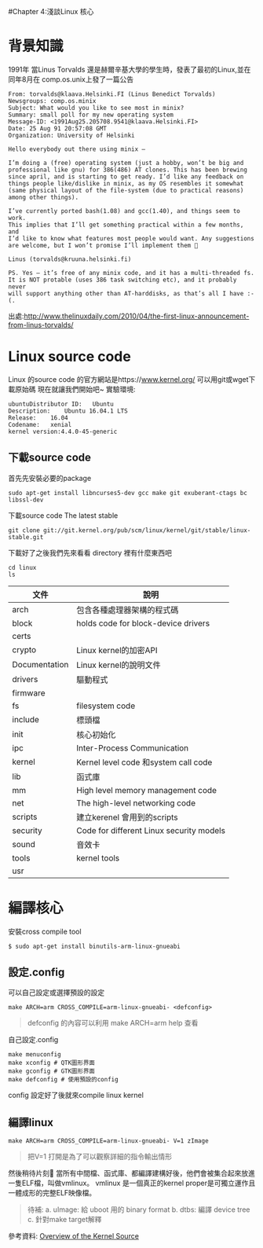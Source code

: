 #Chapter 4:淺談Linux 核心
# 背景知識
1991年 當Linus Torvalds 還是赫爾辛基大學的學生時，發表了最初的Linux,並在同年8月在 comp.os.unix上發了一篇公告
```
From: torvalds@klaava.Helsinki.FI (Linus Benedict Torvalds)
Newsgroups: comp.os.minix
Subject: What would you like to see most in minix?
Summary: small poll for my new operating system
Message-ID: <1991Aug25.205708.9541@klaava.Helsinki.FI>
Date: 25 Aug 91 20:57:08 GMT
Organization: University of Helsinki

Hello everybody out there using minix –

I’m doing a (free) operating system (just a hobby, won’t be big and
professional like gnu) for 386(486) AT clones. This has been brewing
since april, and is starting to get ready. I’d like any feedback on
things people like/dislike in minix, as my OS resembles it somewhat
(same physical layout of the file-system (due to practical reasons)
among other things).

I’ve currently ported bash(1.08) and gcc(1.40), and things seem to work.
This implies that I’ll get something practical within a few months, and
I’d like to know what features most people would want. Any suggestions
are welcome, but I won’t promise I’ll implement them 🙂

Linus (torvalds@kruuna.helsinki.fi)

PS. Yes – it’s free of any minix code, and it has a multi-threaded fs.
It is NOT protable (uses 386 task switching etc), and it probably never
will support anything other than AT-harddisks, as that’s all I have :-(.
```
出處:http://www.thelinuxdaily.com/2010/04/the-first-linux-announcement-from-linus-torvalds/


# Linux source code
Linux 的source code 的官方網站是https://www.kernel.org/ 可以用git或wget下載原始碼
現在就讓我們開始吧~
實驗環境:
```
ubuntuDistributor ID:	Ubuntu
Description:	Ubuntu 16.04.1 LTS
Release:	16.04
Codename:	xenial
kernel version:4.4.0-45-generic
```
## 下載source code 
首先先安裝必要的package
```
sudo apt-get install libncurses5-dev gcc make git exuberant-ctags bc libssl-dev
```
下載source code
The latest stable
```
git clone git://git.kernel.org/pub/scm/linux/kernel/git/stable/linux-stable.git
```

下載好了之後我們先來看看 directory 裡有什麼東西吧

```
cd linux
ls
```
|文件|說明|
|------|----------|
|arch|包含各種處理器架構的程式碼|
|block|holds code for block-device drivers|
|certs||
|crypto|Linux kernel的加密API|
|Documentation|Linux kernel的說明文件|
|drivers|驅動程式|
|firmware||
|fs|filesystem code|
|include|標頭檔|
|init|核心初始化|
|ipc|Inter-Process Communication|
|kernel|Kernel level code 和system call code|
|lib|函式庫|
|mm|High level memory management code|
|net|The high-level networking code|
|scripts|建立kerenel 會用到的scripts|
|security|Code for different Linux security models |
|sound|音效卡|
|tools|kernel tools|
|usr||

# 編譯核心
安裝cross compile tool
```
$ sudo apt-get install binutils-arm-linux-gnueabi
```
## 設定.config
可以自己設定或選擇預設的設定
```
make ARCH=arm CROSS_COMPILE=arm-linux-gnueabi- <defconfig>
```
>defconfig 的內容可以利用 make ARCH=arm help 查看

自己設定.config

```
make menuconfig
make xconfig # QTK圖形界面
make gconfig # GTK圖形界面
make defconfig # 使用預設的config
```
config 設定好了後就來compile linux kernel
## 編譯linux
```
make ARCH=arm CROSS_COMPILE=arm-linux-gnueabi- V=1 zImage
```
>把V=1 打開是為了可以觀察詳細的指令輸出情形

然後稍待片刻:tea:
當所有中間檔、函式庫、都編譯建構好後，他們會被集合起來放進一隻ELF檔，叫做vmlinux。
vmlinux 是一個真正的kernel proper是可獨立運作且一體成形的完整ELF映像檔。

>待補:
>a. uImage: 給 uboot 用的 binary format
>b. dtbs: 編譯 device tree
>c. 針對make target解釋

參考資料:
[Overview of the Kernel Source](http://courses.linuxchix.org/kernel-hacking-2002/08-overview-kernel-source.html)


